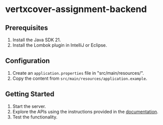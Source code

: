 # vertxcover-assignment-backend

## Prerequisites
1. Install the Java SDK 21.
2. Install the Lombok plugin in IntelliJ or Eclipse.

## Configuration
1. Create an `application.properties` file in "src/main/resources/".
2. Copy the content from `src/main/resources/application.example`.

## Getting Started
1. Start the server.
2. Explore the APIs using the instructions provided in the [documentation](https://docs.google.com/document/d/1rdDro8mFfisEMtVtYW5VFgfPxWD4u2NhPlgawuonxuc/edit?usp=sharing).
3. Test the functionality.
